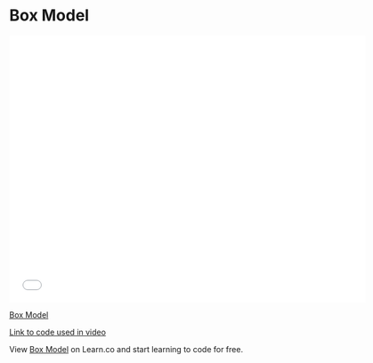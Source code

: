 # Box Model

<iframe width="640" height="480" src="//www.youtube.com/embed/tBSxuNfgRHc?rel=0&modestbranding=1" frameborder="0" allowfullscreen></iframe><p><a href="https://www.youtube.com/watch?v=tBSxuNfgRHc">Box Model</a></p>

[Link to code used in video][link]

<p data-visibility='hidden'>View <a href='https://learn.co/lessons/Box-Model' title='Box Model'>Box Model</a> on Learn.co and start learning to code for free.</p>

[link]: jsFiddle.net/flatiron_school/jtFgz
